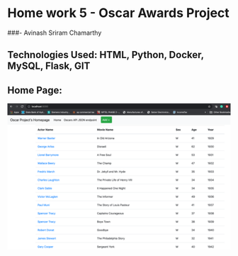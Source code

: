 # Home work 5 - Oscar Awards Project
###- Avinash Sriram Chamarthy

## Technologies Used: HTML, Python, Docker, MySQL, Flask, GIT

## Home Page:
![Home_page](screenshots/Home.png)
